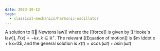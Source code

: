 ```yaml
---
date: 2023-10-12
tags:
  - classical-mechanics/harmonic-oscillator
---
```

A solution to [[📗 Newtons law]] where the [[force]] is given by [[Hooke`s law]], $F(x) = -kx, k \in \mathbb{R}^+$. The relevant [[Equation of motion]] is $m \ddot x + kx=0$, and the general solution is $x(t) = a \cos( \omega t) + b \sin ( \omega t)$ 